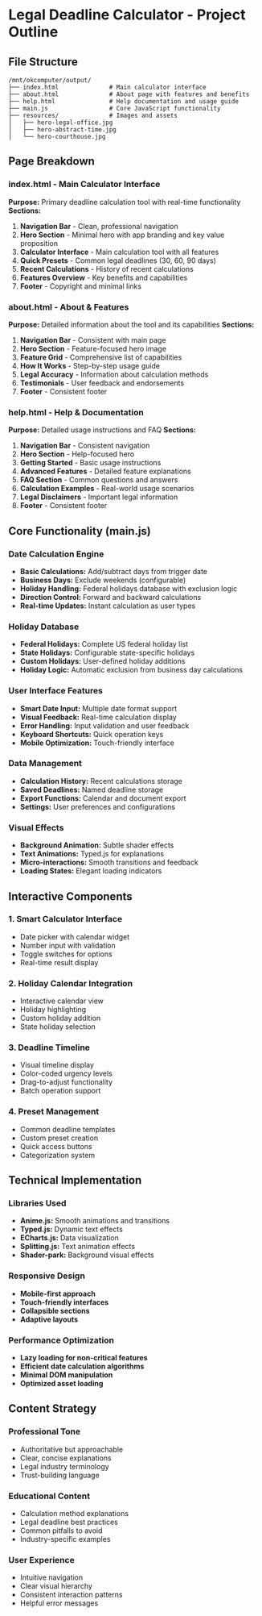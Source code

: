 # Legal Deadline Calculator - Project Outline

## File Structure
```
/mnt/okcomputer/output/
├── index.html              # Main calculator interface
├── about.html              # About page with features and benefits
├── help.html               # Help documentation and usage guide
├── main.js                 # Core JavaScript functionality
├── resources/              # Images and assets
│   ├── hero-legal-office.jpg
│   ├── hero-abstract-time.jpg
│   └── hero-courthouse.jpg
```

## Page Breakdown

### index.html - Main Calculator Interface
**Purpose:** Primary deadline calculation tool with real-time functionality
**Sections:**
1. **Navigation Bar** - Clean, professional navigation
2. **Hero Section** - Minimal hero with app branding and key value proposition
3. **Calculator Interface** - Main calculation tool with all features
4. **Quick Presets** - Common legal deadlines (30, 60, 90 days)
5. **Recent Calculations** - History of recent calculations
6. **Features Overview** - Key benefits and capabilities
7. **Footer** - Copyright and minimal links

### about.html - About & Features
**Purpose:** Detailed information about the tool and its capabilities
**Sections:**
1. **Navigation Bar** - Consistent with main page
2. **Hero Section** - Feature-focused hero image
3. **Feature Grid** - Comprehensive list of capabilities
4. **How It Works** - Step-by-step usage guide
5. **Legal Accuracy** - Information about calculation methods
6. **Testimonials** - User feedback and endorsements
7. **Footer** - Consistent footer

### help.html - Help & Documentation
**Purpose:** Detailed usage instructions and FAQ
**Sections:**
1. **Navigation Bar** - Consistent navigation
2. **Hero Section** - Help-focused hero
3. **Getting Started** - Basic usage instructions
4. **Advanced Features** - Detailed feature explanations
5. **FAQ Section** - Common questions and answers
6. **Calculation Examples** - Real-world usage scenarios
7. **Legal Disclaimers** - Important legal information
8. **Footer** - Consistent footer

## Core Functionality (main.js)

### Date Calculation Engine
- **Basic Calculations:** Add/subtract days from trigger date
- **Business Days:** Exclude weekends (configurable)
- **Holiday Handling:** Federal holidays database with exclusion logic
- **Direction Control:** Forward and backward calculations
- **Real-time Updates:** Instant calculation as user types

### Holiday Database
- **Federal Holidays:** Complete US federal holiday list
- **State Holidays:** Configurable state-specific holidays
- **Custom Holidays:** User-defined holiday additions
- **Holiday Logic:** Automatic exclusion from business day calculations

### User Interface Features
- **Smart Date Input:** Multiple date format support
- **Visual Feedback:** Real-time calculation display
- **Error Handling:** Input validation and user feedback
- **Keyboard Shortcuts:** Quick operation keys
- **Mobile Optimization:** Touch-friendly interface

### Data Management
- **Calculation History:** Recent calculations storage
- **Saved Deadlines:** Named deadline storage
- **Export Functions:** Calendar and document export
- **Settings:** User preferences and configurations

### Visual Effects
- **Background Animation:** Subtle shader effects
- **Text Animations:** Typed.js for explanations
- **Micro-interactions:** Smooth transitions and feedback
- **Loading States:** Elegant loading indicators

## Interactive Components

### 1. Smart Calculator Interface
- Date picker with calendar widget
- Number input with validation
- Toggle switches for options
- Real-time result display

### 2. Holiday Calendar Integration
- Interactive calendar view
- Holiday highlighting
- Custom holiday addition
- State holiday selection

### 3. Deadline Timeline
- Visual timeline display
- Color-coded urgency levels
- Drag-to-adjust functionality
- Batch operation support

### 4. Preset Management
- Common deadline templates
- Custom preset creation
- Quick access buttons
- Categorization system

## Technical Implementation

### Libraries Used
- **Anime.js:** Smooth animations and transitions
- **Typed.js:** Dynamic text effects
- **ECharts.js:** Data visualization
- **Splitting.js:** Text animation effects
- **Shader-park:** Background visual effects

### Responsive Design
- **Mobile-first approach**
- **Touch-friendly interfaces**
- **Collapsible sections**
- **Adaptive layouts**

### Performance Optimization
- **Lazy loading for non-critical features**
- **Efficient date calculation algorithms**
- **Minimal DOM manipulation**
- **Optimized asset loading**

## Content Strategy

### Professional Tone
- Authoritative but approachable
- Clear, concise explanations
- Legal industry terminology
- Trust-building language

### Educational Content
- Calculation method explanations
- Legal deadline best practices
- Common pitfalls to avoid
- Industry-specific examples

### User Experience
- Intuitive navigation
- Clear visual hierarchy
- Consistent interaction patterns
- Helpful error messages